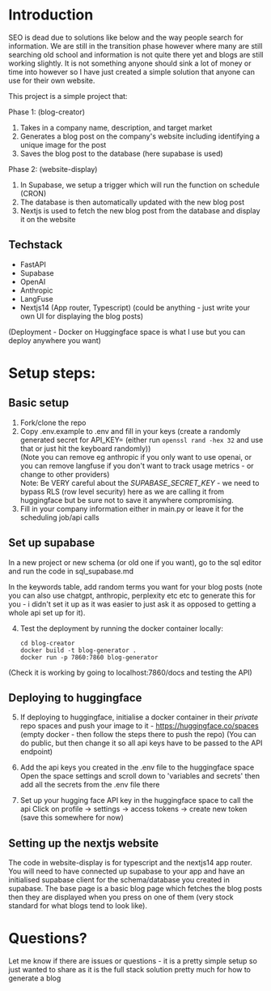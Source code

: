 
# Introduction
SEO is dead due to solutions like below and the way people search for information. We are still in the transition phase however where many are still searching old school and information is not quite there yet and blogs are still working slightly. It is not something anyone should sink a lot of money or time into however so I have just created a simple solution that anyone can use for their own website.

This project is a simple project that:

Phase 1: (blog-creator)
1) Takes in a company name, description, and target market
2) Generates a blog post on the company's website including identifying a unique image for the post
3) Saves the blog post to the database (here supabase is used)

Phase 2: (website-display)
1) In Supabase, we setup a trigger which will run the function on schedule (CRON)
2) The database is then automatically updated with the new blog post
3) Nextjs is used to fetch the new blog post from the database and display it on the website


## Techstack

- FastAPI
- Supabase
- OpenAI
- Anthropic
- LangFuse
- Nextjs14 (App router, Typescript) (could be anything - just write your own UI for displaying the blog posts)

(Deployment - Docker on Huggingface space is what I use but you can deploy anywhere you want)


# Setup steps:

## Basic setup

1) Fork/clone the repo
2) Copy .env.example to .env and fill in your keys (create a randomly generated secret for API_KEY= (either run `openssl rand -hex 32` and use that or just hit the keyboard randomly))  
(Note you can remove eg anthropic if you only want to use openai, or you can remove langfuse if you don't want to track usage metrics - or change to other providers)  
Note: Be VERY careful about the *SUPABASE_SECRET_KEY* - we need to bypass RLS (row level security) here as we are calling it from huggingface but be sure not to save it anywhere compromising.
3) Fill in your company information either in main.py or leave it for the scheduling job/api calls

## Set up supabase

In a new project or new schema (or old one if you want), go to the sql editor and run the code in sql_supabase.md


In the keywords table, add random terms you want for your blog posts (note you can also use chatgpt, anthropic, perplexity etc etc to generate this for you - i didn't set it up as it was easier to just ask it as opposed to getting a whole api set up for it).

4) Test the deployment by running the docker container locally:

   ```
   cd blog-creator
   docker build -t blog-generator .
   docker run -p 7860:7860 blog-generator
   ```

(Check it is working by going to localhost:7860/docs and testing the API)

## Deploying to huggingface

5) If deploying to huggingface, initialise a docker container in their *private* repo spaces and push your image to it - https://huggingface.co/spaces
(empty docker - then follow the steps there to push the repo)
(You can do public, but then change it so all api keys have to be passed to the API endpoint)

6) Add the api keys you created in the .env file to the huggingface space
Open the space settings and scroll down to 'variables and secrets' then add all the secrets from the .env file there

7) Set up your hugging face API key in the huggingface space to call the api
Click on profile -> settings -> access tokens -> create new token
(save this somewhere for now)

## Setting up the nextjs website

The code in website-display is for typescript and the nextjs14 app router. You will need to have connected up supabase to your app and have an initialised supabase client for the schema/database you created in supabase. The base page is a basic blog page which fetches the blog posts then they are displayed when you press on one of them (very stock standard for what blogs tend to look like).



# Questions?
Let me know if there are issues or questions - it is a pretty simple setup so just wanted to share as it is the full stack solution pretty much for how to generate a blog



